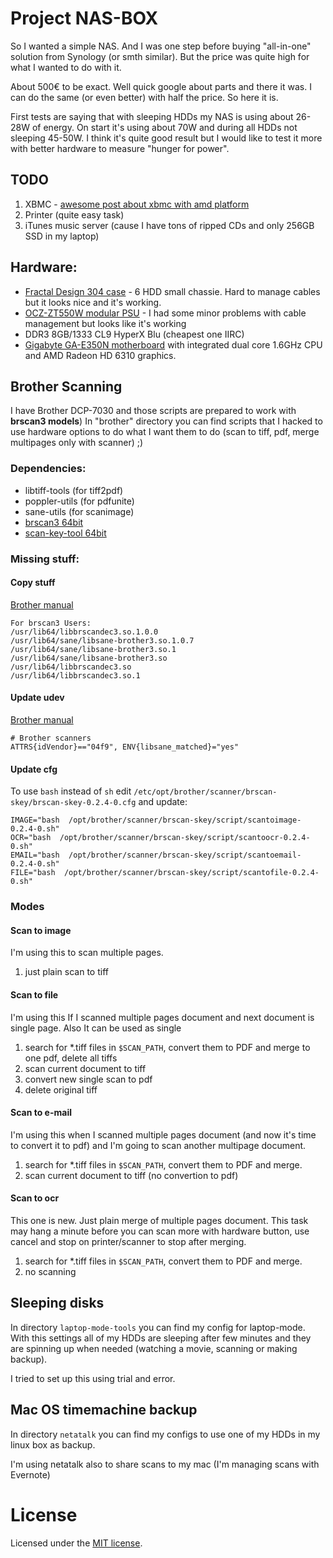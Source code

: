 # Project NAS-BOX

So I wanted a simple NAS. And I was one step before buying "all-in-one" solution from Synology (or smth similar). 
But the price was quite high for what I wanted to do with it.

About 500€ to be exact. Well quick google about parts and there it was. I can do the same (or even better) 
with half the price. So here it is.

First tests are saying that with sleeping HDDs my NAS is using about 26-28W of energy. On start it's using about 
70W and during all HDDs not sleeping 45-50W.
I think it's quite good result but I would like to test it more with better hardware to measure "hunger for power".

## TODO
1. XBMC - [awesome post about xbmc with amd platform](http://forum.xbmc.org/showthread.php?tid=116996)
2. Printer (quite easy task)
3. iTunes music server (cause I have tons of ripped CDs and only 256GB SSD in my laptop)

## Hardware:
+ [Fractal Design 304 case](http://www.fractal-design.com/?view=product&category=2&prod=94) - 6 HDD small chassie. Hard to manage cables but it looks nice and it's working.
+ [OCZ-ZT550W modular PSU](http://ocz.com/consumer/psu/zt-series-550w-750w-power-supply) - I had some minor problems with cable management but looks like it's working
+ DDR3 8GB/1333 CL9 HyperX Blu (cheapest one IIRC)
+ [Gigabyte GA-E350N motherboard](http://www.gigabyte.us/products/product-page.aspx?pid=4264) with integrated dual core 1.6GHz CPU and AMD Radeon HD 6310 graphics.

## Brother Scanning

I have Brother DCP-7030 and those scripts are prepared to work with **brscan3 models**)
In "brother" directory you can find scripts that I hacked to use hardware options to do what I want them to do (scan to tiff, pdf, merge multipages only with scanner) ;)


### Dependencies:
+ libtiff-tools (for tiff2pdf)
+ poppler-utils (for pdfunite)
+ sane-utils (for scanimage)
+ [brscan3 64bit](http://welcome.solutions.brother.com/bsc/public_s/id/linux/en/download_scn.html#brscan3)
+ [scan-key-tool 64bit](http://welcome.solutions.brother.com/bsc/public_s/id/linux/en/download_scn.html#brscan3)

### Missing stuff:
#### Copy stuff
[Brother manual](http://welcome.solutions.brother.com/bsc/public_s/id/linux/en/faq_scn.html#f00101)

```
For brscan3 Users:
/usr/lib64/libbrscandec3.so.1.0.0
/usr/lib64/sane/libsane-brother3.so.1.0.7
/usr/lib64/sane/libsane-brother3.so.1
/usr/lib64/sane/libsane-brother3.so
/usr/lib64/libbrscandec3.so
/usr/lib64/libbrscandec3.so.1
```

#### Update udev
[Brother manual](http://welcome.solutions.brother.com/bsc/public_s/id/linux/en/instruction_scn1c.html#u9.10)

```
# Brother scanners
ATTRS{idVendor}=="04f9", ENV{libsane_matched}="yes"
```

#### Update cfg
To use ```bash``` instead of ```sh``` edit ```/etc/opt/brother/scanner/brscan-skey/brscan-skey-0.2.4-0.cfg``` and update:

```
IMAGE="bash  /opt/brother/scanner/brscan-skey/script/scantoimage-0.2.4-0.sh"
OCR="bash  /opt/brother/scanner/brscan-skey/script/scantoocr-0.2.4-0.sh"
EMAIL="bash  /opt/brother/scanner/brscan-skey/script/scantoemail-0.2.4-0.sh"
FILE="bash  /opt/brother/scanner/brscan-skey/script/scantofile-0.2.4-0.sh"
```

### Modes

#### Scan to image

I'm using this to scan multiple pages.

1. just plain scan to tiff

#### Scan to file

I'm using this If I scanned multiple pages document and next document is single page. Also It can be used as single 

1. search for *.tiff files in ```$SCAN_PATH```, convert them to PDF and merge to one pdf, delete all tiffs
2. scan current document to tiff
3. convert new single scan to pdf
4. delete original tiff

#### Scan to e-mail

I'm using this when I scanned multiple pages document (and now it's time to convert it to pdf) 
and I'm going to scan another multipage document.

1. search for *.tiff files in ```$SCAN_PATH```, convert them to PDF and merge.
2. scan current document to tiff (no convertion to pdf)

#### Scan to ocr

This one is new. Just plain merge of multiple pages document.
This task may hang a minute before you can scan more with hardware button, use cancel and stop on 
printer/scanner to stop after merging.

1. search for *.tiff files in ```$SCAN_PATH```, convert them to PDF and merge.
2. no scanning 


## Sleeping disks

In directory ```laptop-mode-tools``` you can find my config for laptop-mode. With this settings all of 
my HDDs are sleeping after few minutes and they are spinning up when needed (watching a movie, scanning 
or making backup).

I tried to set up this using trial and error.

## Mac OS timemachine backup

In directory ```netatalk``` you can find my configs to use one of my HDDs in my linux box as backup.

I'm using netatalk also to share scans to my mac (I'm managing scans with Evernote)

# License

Licensed under the [MIT license](http://opensource.org/licenses/MIT).